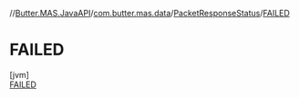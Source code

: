 //[Butter.MAS.JavaAPI](../../../../index.md)/[com.butter.mas.data](../../index.md)/[PacketResponseStatus](../index.md)/[FAILED](index.md)

# FAILED

[jvm]\
[FAILED](index.md)